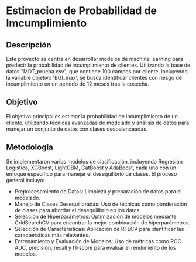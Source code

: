 # Estimacion de Probabilidad de Imcumplimiento

## Descripción
Este proyecto se centra en desarrollar modelos de machine learning para predecir la probabilidad de incumplimiento de clientes. Utilizando la base de datos "MDT_prueba.csv", que contiene 100 campos por cliente, incluyendo la variable objetivo 'BGI_max', se busca identificar clientes con riesgo de incumplimiento en un periodo de 12 meses tras la cosecha.

## Objetivo
El objetivo principal es estimar la probabilidad de incumplimiento de un cliente, utilizando técnicas avanzadas de modelado y análisis de datos para manejar un conjunto de datos con clases desbalanceadas.

## Metodología
Se implementaron varios modelos de clasificación, incluyendo Regresión Logística, XGBoost, LightGBM, CatBoost y AdaBoost, cada uno con un enfoque específico para manejar el desequilibrio de clases. El proceso general incluyó:

* Preprocesamiento de Datos: Limpieza y preparación de datos para el modelado.
* Manejo de Clases Desequilibradas: Uso de técnicas como ponderación de clases para abordar el desequilibrio en los datos.
* Selección de Hiperparámetros: Optimización de modelos mediante GridSearchCV para encontrar la mejor combinación de hiperparámetros.
* Selección de Características: Aplicación de RFECV para identificar las características más relevantes.
* Entrenamiento y Evaluación de Modelos: Uso de métricas como ROC AUC, precisión, recall y f1-score para evaluar el rendimiento de los modelos.

